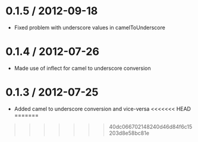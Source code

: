 
0.1.5 / 2012-09-18
==================

  * Fixed problem with underscore values in camelToUnderscore

0.1.4 / 2012-07-26
==================

  * Made use of inflect for camel to underscore conversion

0.1.3 / 2012-07-25
==================

  * Added camel to underscore conversion and vice-versa
<<<<<<< HEAD
=======

>>>>>>> 40dc066702148240d46d84f6c15203d8e58bc81e
